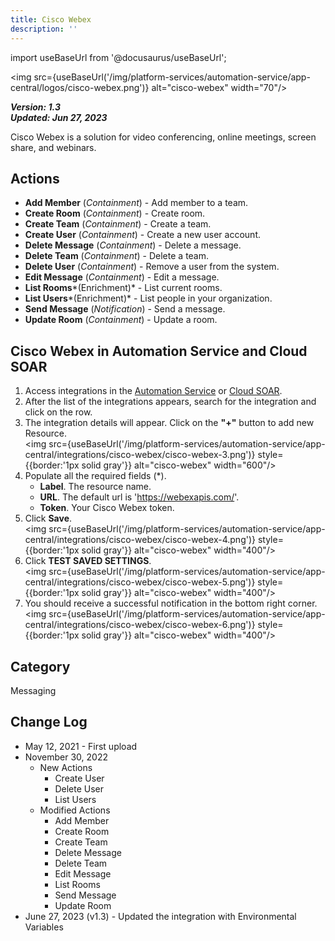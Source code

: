 ```yaml
---
title: Cisco Webex
description: ''
---
```

import useBaseUrl from '@docusaurus/useBaseUrl';

<img src={useBaseUrl('/img/platform-services/automation-service/app-central/logos/cisco-webex.png')} alt="cisco-webex" width="70"/>

***Version: 1.3  
Updated: Jun 27, 2023***

Cisco Webex is a solution for video conferencing, online meetings, screen share, and webinars.

## Actions

* **Add Member** (*Containment*) - Add member to a team.
* **Create Room** (*Containment*) - Create room.
* **Create Team** (*Containment*) - Create a team.
* **Create User** (*Containment*) - Create a new user account.
* **Delete Message** (*Containment*) - Delete a message.
* **Delete Team** (*Containment*) - Delete a team.
* **Delete User** (*Containment*) - Remove a user from the system.
* **Edit Message** (*Containment*) - Edit a message.
* **List Rooms***(Enrichment)* - List current rooms.
* **List Users***(Enrichment)* - List people in your organization.
* **Send Message** (*Notification*) - Send a message.
* **Update Room** (*Containment*) - Update a room.

## Cisco Webex in Automation Service and Cloud SOAR

1. Access integrations in the [Automation Service](/docs/platform-services/automation-service/automation-service-integrations/#view-integrations) or [Cloud SOAR](/docs/cloud-soar/automation).
1. After the list of the integrations appears, search for the integration and click on the row.
1. The integration details will appear. Click on the **"+"** button to add new Resource.<br/><img src={useBaseUrl('/img/platform-services/automation-service/app-central/integrations/cisco-webex/cisco-webex-3.png')} style={{border:'1px solid gray'}} alt="cisco-webex" width="600"/>
1. Populate all the required fields (\*).
   * **Label**. The resource name.
   * **URL**. The default url is 'https://webexapis.com/'.
   * **Token**. Your Cisco Webex token.
1. Click **Save**.<br/><img src={useBaseUrl('/img/platform-services/automation-service/app-central/integrations/cisco-webex/cisco-webex-4.png')} style={{border:'1px solid gray'}} alt="cisco-webex" width="400"/>
1. Click **TEST SAVED SETTINGS**.<br/><img src={useBaseUrl('/img/platform-services/automation-service/app-central/integrations/cisco-webex/cisco-webex-5.png')} style={{border:'1px solid gray'}} alt="cisco-webex" width="400"/>
1. You should receive a successful notification in the bottom right corner.<br/><img src={useBaseUrl('/img/platform-services/automation-service/app-central/integrations/cisco-webex/cisco-webex-6.png')} style={{border:'1px solid gray'}} alt="cisco-webex" width="400"/>

## Category

Messaging

## Change Log

* May 12, 2021 - First upload
* November 30, 2022
	+ New Actions
		- Create User
		- Delete User
		- List Users
	+ Modified Actions
		- Add Member
		- Create Room
		- Create Team
		- Delete Message
		- Delete Team
		- Edit Message
		- List Rooms
		- Send Message
		- Update Room
* June 27, 2023 (v1.3) - Updated the integration with Environmental Variables
